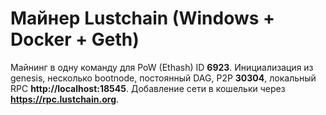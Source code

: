 # Майнер Lustchain (Windows + Docker + Geth)

Майнинг в одну команду для PoW (Ethash) ID **6923**. Инициализация из genesis, несколько bootnode, постоянный DAG, P2P **30304**, локальный RPC **http://localhost:18545**. Добавление сети в кошельки через **https://rpc.lustchain.org**.
